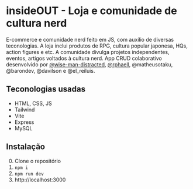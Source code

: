 # insideOUT - Loja e comunidade de cultura nerd
E-commerce e comunidade nerd feito em JS, com auxílio de diversas teconologias. A loja inclui produtos de RPG, cultura popular japonesa, HQs, action figures e etc. A comunidade divulga projetos independentes, eventos, artigos voltados à cultura nerd. App CRUD colaborativo desenvolvido por [@wise-man-distracted](https://github.com/wise-man-distracted), [@rphaell](https://github.com/rphaell), @matheusotaku, @barondev, @davilson e @el_reiluis.

## Teconologias usadas
- HTML, CSS, JS
- Tailwind
- Vite
- Express
- MySQL

## Instalação
0. Clone o repositório
1. `npm i`
2. `npm run dev`
3. http://localhost:3000
